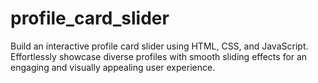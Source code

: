 # profile_card_slider
Build an interactive profile card slider using HTML, CSS, and JavaScript. Effortlessly showcase diverse profiles with smooth sliding effects for an engaging and visually appealing user experience.
